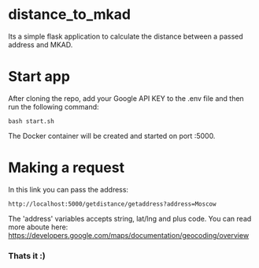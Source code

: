 # distance_to_mkad

Its a simple flask application to calculate the distance between a passed address and MKAD.

# Start app

After cloning the repo, add your Google API KEY to the .env file and then run the following command:

```
bash start.sh
```

The Docker container will be created and started on port :5000.

# Making a request

In this link you can pass the address:

```
http://localhost:5000/getdistance/getaddress?address=Moscow
```
The 'address' variables accepts string, lat/lng and plus code. You can read more aboute here:
https://developers.google.com/maps/documentation/geocoding/overview

### Thats it :)

